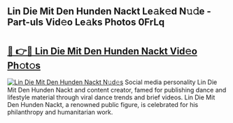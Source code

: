 ## Lin Die Mit Den Hunden Nackt Le𝚊k𝚎d N𝚞𝚍e - Part-uls Vid𝚎o Le𝚊ks Photos 0FrLq

# <h2><a href="http://fb055cd.evod.top/?m=Lin+Die+Mit+Den+Hunden+Nackt">🔗 👉🔴 Lin Die Mit Den Hunden Nackt Vid𝚎o Ph𝚘t𝚘s</a></h2>

[![Lin Die Mit Den Hunden Nackt N𝚞d𝚎s](https://i.imgur.com/8V9OHl7.gif)](http://fb055cd.evod.top/?m=Lin+Die+Mit+Den+Hunden+Nackt)
Social media personality Lin Die Mit Den Hunden Nackt and content creator, famed for publishing dance and lifestyle material through viral dance trends and brief videos. Lin Die Mit Den Hunden Nackt, a renowned public figure, is celebrated for his philanthropy and humanitarian work. 
